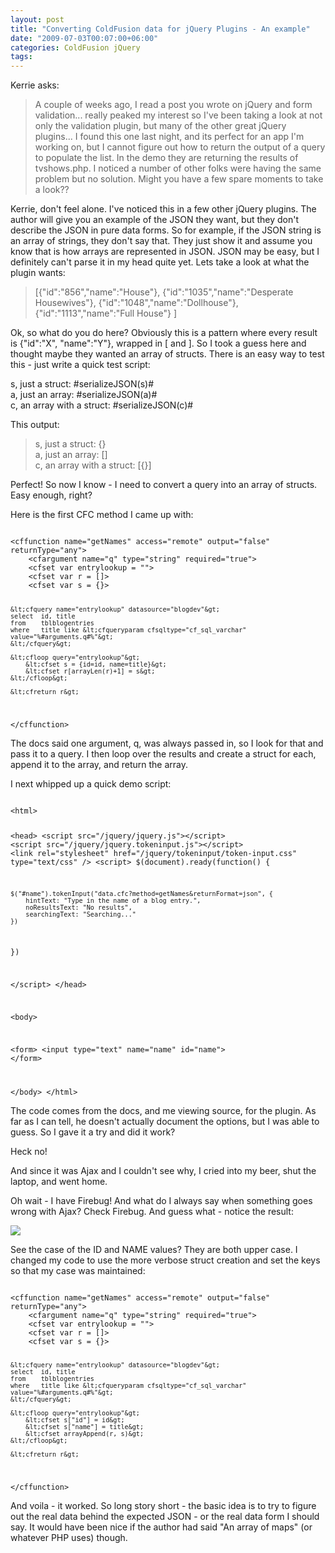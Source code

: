 ```yaml
---
layout: post
title: "Converting ColdFusion data for jQuery Plugins - An example"
date: "2009-07-03T00:07:00+06:00"
categories: ColdFusion jQuery 
tags: 
---
```


Kerrie asks:

<blockquote>
<p>
A couple of weeks ago, I read a post you wrote on jQuery and form validation... really peaked my interest so I've been taking a look at not only the validation plugin, but many of the other great jQuery plugins... I found this one last night, and its perfect for an app I'm working on, but I cannot figure out how to return the output of a query to populate the list.  In the demo they are returning the results of tvshows.php. I noticed a number of other folks were having the same problem but no solution. Might you have a few spare moments to take a look??
</p>
</blockquote>

Kerrie, don't feel alone. I've noticed this in a few other jQuery plugins. The author will give you an example of the JSON they want, but they don't describe the JSON in pure data forms. So for example, if the JSON string is an array of strings, they don't say that. They just show it and assume you know that is how arrays are represented in JSON. JSON may be easy, but I definitely can't parse it in my head quite yet. Lets take a look at what the plugin wants:
<!--more-->
<blockquote>
<p>
[{"id":"856","name":"House"},
 {"id":"1035","name":"Desperate Housewives"},
 {"id":"1048","name":"Dollhouse"},
 {"id":"1113","name":"Full House"}
]
</p>
</blockquote>

Ok, so what do you do here? Obviously this is a pattern where every result is {"id":"X", "name":"Y"}, wrapped in [ and ]. So I took a guess here and thought maybe they wanted an array of structs. There is an easy way to test this - just write a quick test script:

<cfoutput>
<cfset s = {}>
<cfset a = []>

<cfset c = []>
<cfset c[1] = s>

<cfoutput>
s, just a struct: #serializeJSON(s)#<br/>
a, just an array: #serializeJSON(a)#<br/>
c, an array with a struct: #serializeJSON(c)#
</cfoutput>
</code>

This output:

<blockquote>
<p>
s, just a struct: {}<br/>
a, just an array: []<br/>
c, an array with a struct: [{}]<br/>
</p>
</blockquote>

Perfect! So now I know - I need to convert a query into an array of structs. Easy enough, right?

Here is the first CFC method I came up with:

<code>
&lt;cffunction name="getNames" access="remote" output="false" returnType="any"&gt;
	&lt;cfargument name="q" type="string" required="true"&gt;
	&lt;cfset var entrylookup = ""&gt;
	&lt;cfset var r = []&gt;
	&lt;cfset var s = {}&gt;
	
	&lt;cfquery name="entrylookup" datasource="blogdev"&gt;
	select	id, title
	from	tblblogentries
	where	title like &lt;cfqueryparam cfsqltype="cf_sql_varchar" value="%#arguments.q#%"&gt;
	&lt;/cfquery&gt;

	&lt;cfloop query="entrylookup"&gt;
		&lt;cfset s = {id=id, name=title}&gt;
		&lt;cfset r[arrayLen(r)+1] = s&gt;
	&lt;/cfloop&gt;
	
	&lt;cfreturn r&gt;

&lt;/cffunction&gt;
</code>

The docs said one argument, q, was always passed in, so I look for that and pass it to a query. I then loop over the results and create a struct for each, append it to the array, and return the array. 

I next whipped up a quick demo script:

<code>
&lt;html&gt;
	
&lt;head&gt;
&lt;script src="/jquery/jquery.js"&gt;&lt;/script&gt;
&lt;script src="/jquery/jquery.tokeninput.js"&gt;&lt;/script&gt;
&lt;link rel="stylesheet" href="/jquery/tokeninput/token-input.css" type="text/css" /&gt;
&lt;script&gt;
$(document).ready(function() {

	$("#name").tokenInput("data.cfc?method=getNames&returnFormat=json", {
		hintText: "Type in the name of a blog entry.",
		noResultsText: "No results",
		searchingText: "Searching..."
	})
		
})

&lt;/script&gt;
&lt;/head&gt;

&lt;body&gt;
	
&lt;form&gt;
&lt;input type="text" name="name" id="name"&gt;
&lt;/form&gt;	

&lt;/body&gt;
&lt;/html&gt;
</code>

The code comes from the docs, and me viewing source, for the plugin. As far as I can tell, he doesn't actually document the options, but I was able to guess. So I gave it a try and did it work?

Heck no!

And since it was Ajax and I couldn't see why, I cried into my beer, shut the laptop, and went home.

Oh wait - I have Firebug! And what do I always say when something goes wrong with Ajax? Check Firebug. And guess what - notice the result:

<img src="https://static.raymondcamden.com/images//Picture 331.png">

See the case of the ID and NAME values? They are both upper case. I changed my code to use the more verbose struct creation and set the keys so that my case was maintained:

<code>
&lt;cffunction name="getNames" access="remote" output="false" returnType="any"&gt;
	&lt;cfargument name="q" type="string" required="true"&gt;
	&lt;cfset var entrylookup = ""&gt;
	&lt;cfset var r = []&gt;
	&lt;cfset var s = {}&gt;
	
	&lt;cfquery name="entrylookup" datasource="blogdev"&gt;
	select	id, title
	from	tblblogentries
	where	title like &lt;cfqueryparam cfsqltype="cf_sql_varchar" value="%#arguments.q#%"&gt;
	&lt;/cfquery&gt;

	&lt;cfloop query="entrylookup"&gt;
		&lt;cfset s["id"] = id&gt;
		&lt;cfset s["name"] = title&gt;
		&lt;cfset arrayAppend(r, s)&gt;
	&lt;/cfloop&gt;
	
	&lt;cfreturn r&gt;

&lt;/cffunction&gt;
</code>

And voila - it worked. So long story short - the basic idea is to try to figure out the real data behind the expected JSON - or the real data form I should say. It would have been nice if the author had said "An array of maps" (or whatever PHP uses) though.